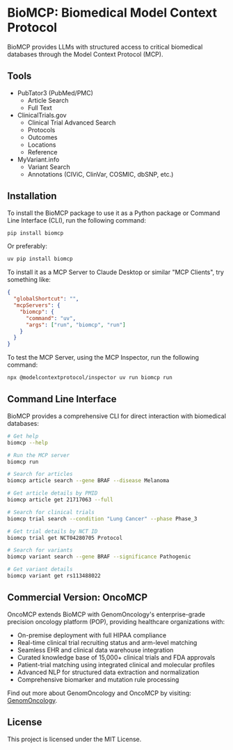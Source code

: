 # BioMCP: Biomedical Model Context Protocol

BioMCP provides LLMs with structured access to critical biomedical databases
through the Model Context Protocol (MCP).

## Tools

- PubTator3 (PubMed/PMC)
  - Article Search
  - Full Text
- ClinicalTrials.gov
  - Clinical Trial Advanced Search
  - Protocols
  - Outcomes
  - Locations
  - Reference
- MyVariant.info
  - Variant Search
  - Annotations (CIViC, ClinVar, COSMIC, dbSNP, etc.)

## Installation

To install the BioMCP package to use it as a Python package or Command Line
Interface (CLI), run the following command:

```bash
pip install biomcp
```

Or preferably:

```bash
uv pip install biomcp
```

To install it as a MCP Server to Claude Desktop or similar "MCP Clients", try
something like:

```json
{
  "globalShortcut": "",
  "mcpServers": {
    "biomcp": {
      "command": "uv",
      "args": ["run", "biomcp", "run"]
    }
  }
}
```

To test the MCP Server, using the MCP Inspector, run the following command:

```bash
npx @modelcontextprotocol/inspector uv run biomcp run
```

## Command Line Interface

BioMCP provides a comprehensive CLI for direct interaction with biomedical
databases:

```bash
# Get help
biomcp --help

# Run the MCP server
biomcp run

# Search for articles
biomcp article search --gene BRAF --disease Melanoma

# Get article details by PMID
biomcp article get 21717063 --full

# Search for clinical trials
biomcp trial search --condition "Lung Cancer" --phase Phase_3

# Get trial details by NCT ID
biomcp trial get NCT04280705 Protocol

# Search for variants
biomcp variant search --gene BRAF --significance Pathogenic

# Get variant details
biomcp variant get rs113488022
```

## Commercial Version: OncoMCP

OncoMCP extends BioMCP with GenomOncology's enterprise-grade precision oncology
platform (POP), providing healthcare organizations with:

- On-premise deployment with full HIPAA compliance
- Real-time clinical trial recruiting status and arm-level matching
- Seamless EHR and clinical data warehouse integration
- Curated knowledge base of 15,000+ clinical trials and FDA approvals
- Patient-trial matching using integrated clinical and molecular profiles
- Advanced NLP for structured data extraction and normalization
- Comprehensive biomarker and mutation rule processing

Find out more about GenomOncology and OncoMCP by visiting:
[GenomOncology](https://genomoncology.com/).

## License

This project is licensed under the MIT License.
